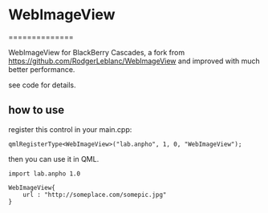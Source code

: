 # WebImageView
==============

WebImageView for BlackBerry Cascades, a fork from https://github.com/RodgerLeblanc/WebImageView and improved with much better performance.

see code for details.




## how to use
register this control in your main.cpp:
```
qmlRegisterType<WebImageView>("lab.anpho", 1, 0, "WebImageView");
```

then you can use it in QML.

```
import lab.anpho 1.0
```

```
WebImageView{
	url : "http://someplace.com/somepic.jpg"
}
```

